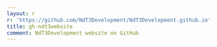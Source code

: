 ```yaml
---
layout: r
r: 'https://github.com/NdT3Development/NdT3Development.github.io'
title: gh-ndt3website
comment: NdT3Development website on GitHub
---
```


